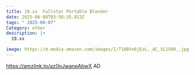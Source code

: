 ```yaml
---
title: 19.xx  Fullstar Portable Blender
date: 2025-06-08T03:58:35.813Z
tags: " 2025-06-07"
Category: other
description: |+
  19.xx

image: https://m.media-amazon.com/images/I/710BYo6jEzL._AC_SL1500_.jpg
---
```

https://amzlink.to/az0nJwaneAbwX      AD